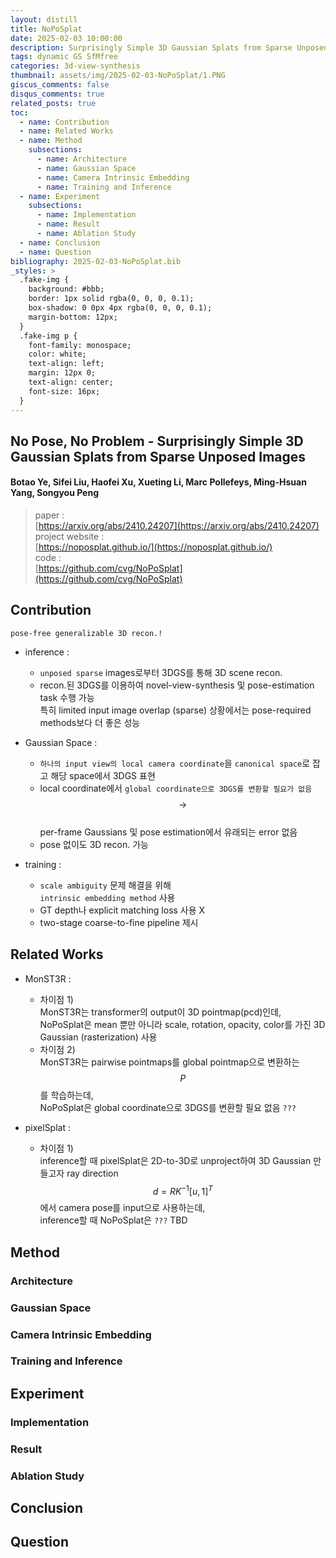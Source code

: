 ```yaml
---
layout: distill
title: NoPoSplat
date: 2025-02-03 10:00:00
description: Surprisingly Simple 3D Gaussian Splats from Sparse Unposed Images (ICLR 2025)
tags: dynamic GS SfMfree
categories: 3d-view-synthesis
thumbnail: assets/img/2025-02-03-NoPoSplat/1.PNG
giscus_comments: false
disqus_comments: true
related_posts: true
toc:
  - name: Contribution
  - name: Related Works
  - name: Method
    subsections:
      - name: Architecture
      - name: Gaussian Space
      - name: Camera Intrinsic Embedding
      - name: Training and Inference
  - name: Experiment
    subsections:
      - name: Implementation
      - name: Result
      - name: Ablation Study
  - name: Conclusion
  - name: Question
bibliography: 2025-02-03-NoPoSplat.bib
_styles: >
  .fake-img {
    background: #bbb;
    border: 1px solid rgba(0, 0, 0, 0.1);
    box-shadow: 0 0px 4px rgba(0, 0, 0, 0.1);
    margin-bottom: 12px;
  }
  .fake-img p {
    font-family: monospace;
    color: white;
    text-align: left;
    margin: 12px 0;
    text-align: center;
    font-size: 16px;
  }
---
```


## No Pose, No Problem - Surprisingly Simple 3D Gaussian Splats from Sparse Unposed Images

#### Botao Ye, Sifei Liu, Haofei Xu, Xueting Li, Marc Pollefeys, Ming-Hsuan Yang, Songyou Peng

> paper :  
[https://arxiv.org/abs/2410.24207](https://arxiv.org/abs/2410.24207)  
project website :  
[https://noposplat.github.io/](https://noposplat.github.io/)  
code :  
[https://github.com/cvg/NoPoSplat](https://github.com/cvg/NoPoSplat)

## Contribution

`pose-free generalizable 3D recon.!`

- inference :  
  - `unposed sparse` images로부터 3DGS를 통해 3D scene recon.
  - recon.된 3DGS를 이용하여 novel-view-synthesis 및 pose-estimation task 수행 가능  
  특히 limited input image overlap (sparse) 상황에서는 pose-required methods보다 더 좋은 성능

- Gaussian Space :  
  - `하나의 input view의 local camera coordinate`을 `canonical space`로 잡고 해당 space에서 3DGS 표현
  - local coordinate에서 `global coordinate으로 3DGS를 변환할 필요가 없음`  
  $$\rightarrow$$  
  per-frame Gaussians 및 pose estimation에서 유래되는 error 없음
  - pose 없이도 3D recon. 가능

- training :  
  - `scale ambiguity` 문제 해결을 위해  
  `intrinsic embedding method` 사용
  - GT depth나 explicit matching loss 사용 X
  - two-stage coarse-to-fine pipeline 제시

## Related Works

- MonST3R :  
  - 차이점 1)  
  MonST3R는 transformer의 output이 3D pointmap(pcd)인데,  
  NoPoSplat은 mean 뿐만 아니라 scale, rotation, opacity, color를 가진 3D Gaussian (rasterization) 사용
  - 차이점 2)  
  MonST3R는 pairwise pointmaps를 global pointmap으로 변환하는 $$P$$ 를 학습하는데,  
  NoPoSplat은 global coordinate으로 3DGS를 변환할 필요 없음 `???`

- pixelSplat :  
  - 차이점 1)  
  inference할 때 pixelSplat은 2D-to-3D로 unproject하여 3D Gaussian 만들고자 ray direction $$d = R K^{-1} [u, 1]^{T}$$ 에서 camera pose를 input으로 사용하는데,  
  inference할 때 NoPoSplat은 `???` TBD

## Method

### Architecture

### Gaussian Space

### Camera Intrinsic Embedding

### Training and Inference

## Experiment

### Implementation

### Result

### Ablation Study

## Conclusion

## Question